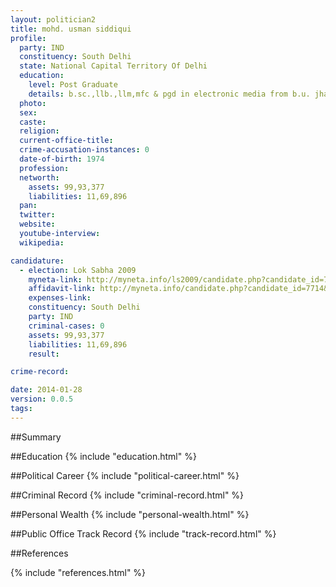 ```yaml
---
layout: politician2
title: mohd. usman siddiqui
profile: 
  party: IND
  constituency: South Delhi
  state: National Capital Territory Of Delhi
  education: 
    level: Post Graduate
    details: b.sc.,llb.,llm,mfc & pgd in electronic media from b.u. jhansi in 2007
  photo: 
  sex: 
  caste: 
  religion: 
  current-office-title: 
  crime-accusation-instances: 0
  date-of-birth: 1974
  profession: 
  networth: 
    assets: 99,93,377
    liabilities: 11,69,896
  pan: 
  twitter: 
  website: 
  youtube-interview: 
  wikipedia: 

candidature: 
  - election: Lok Sabha 2009
    myneta-link: http://myneta.info/ls2009/candidate.php?candidate_id=7714
    affidavit-link: http://myneta.info/candidate.php?candidate_id=7714&scan=original
    expenses-link: 
    constituency: South Delhi 
    party: IND
    criminal-cases: 0
    assets: 99,93,377
    liabilities: 11,69,896
    result:  

crime-record: 

date: 2014-01-28
version: 0.0.5
tags: 
---
```

##Summary


##Education
{% include "education.html" %}


##Political Career
{% include "political-career.html" %}


##Criminal Record
{% include "criminal-record.html" %}


##Personal Wealth
{% include "personal-wealth.html" %}


##Public Office Track Record
{% include "track-record.html" %}


##References


{% include "references.html" %}